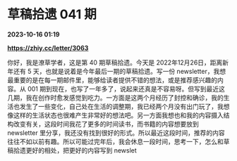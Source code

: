 # 草稿拾遗 041 期

**2023-10-16 01:19**

**https://zhiy.cc/letter/3063**

你好，我是潦草学者，这是第 40 期草稿拾遗。今天是 2022年12月26日，距离新年还有 5 天，也就是说着是今年最后一期的草稿拾遗。写一份 newsletter，我想最重要的是在每一期邮件里，能够给读者提供不错的想法，或是推荐感兴趣的内容。从 001 期到现在，也写了一年多了，说起来还真是不容易呀。但写到最近这几期，我在创作时愈发感觉到吃力。一方面是这两个月经历了封控和确诊，我的生活也发生了一些变化，自己处在生活的调整期，我已经两个月没有出门玩了，我想像这样的生活状态也很难产生非常好的想法吧。另一方面我想也和我的内容摄入结构改变有关，这段时间我花了更多的时间读书，而书籍的内容想要放到 newsletter 里分享，我还没有找到很好的形式。所以最近这段时间，推荐的内容往往不如以前有趣。所以可能过完年后，我会休息一段时间，思考一下，怎么和草稿拾遗更好的相处，把更好的内容写到 newslet